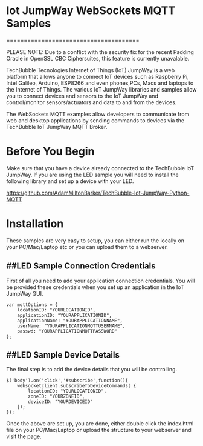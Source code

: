 # Iot JumpWay WebSockets MQTT Samples
======================================

PLEASE NOTE: Due to a conflict with the security fix for the recent Padding Oracle in OpenSSL CBC Ciphersuites, this feature is currently unavalable.

TechBubble Tecnologies Internet of Things (IoT) JumpWay is a web platform that allows anyone to connect IoT devices such as Raspberry Pi, Intel Galileo, Arduino, ESP8266 and even phones,PCs, Macs and laptops to the Internet of Things. The various IoT JumpWay libraries and samples allow you to connect devices and sensors to the IoT JumpWay and control/monitor sensors/actuators and data to and from the devices.

The WebSockets MQTT examples allow developers to communicate from web and desktop applications by sending commands to devices via the TechBubble IoT JumpWay MQTT Broker.

# Before You Begin

Make sure that you have a device already connected to the TechBubble IoT JumpWay. If you are using the LED sample you will need to install the following library and set up a device with your LED.

  https://github.com/AdamMiltonBarker/TechBubble-Iot-JumpWay-Python-MQTT
  
# Installation

These samples are very easy to setup, you can either run the locally on your PC/Mac/Laptop etc or you can upload them to a webserver.

##LED Sample Connection Credentials
------------

First of all you need to add your application connection credentials. You will be provided these credentials when you set up an application in the IoT JumpWay GUI.

```
var mqttOptions = {
	locationID: "YOURLOCATIONID",
	applicationID: "YOURAPPLICATIONID",
	applicationName: "YOURAPPLICATIONNAME",
	userName: "YOURAPPLICATIONMQTTUSERNAME",
	passwd: "YOURAPPLICATIONMQTTPASSWORD"
};
```

##LED Sample Device Details
------------

The final step is to add the device details that you will be controlling.

```
$('body').on('click','#subscribe',function(){			
	websocketclient.subscribeToDeviceCommands( {
		locationID: "YOURLOCATIONID",
		zoneID: "YOURZONEID",
		deviceID: "YOURDEVICEID"
	});			
}); 
```

Once the above are set up, you are done, either double click the index.html file on your PC/Mac/Laptop or upload the structure to your webserver and visit the page.


